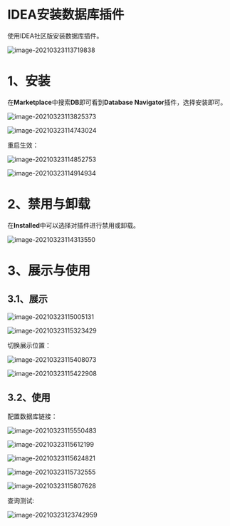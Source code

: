 # IDEA安装数据库插件

使用IDEA社区版安装数据库插件。

![image-20210323113719838](img/image-20210323113719838.png)



# 1、安装

在**Marketplace**中搜索**DB**即可看到**Database Navigator**插件，选择安装即可。

![image-20210323113825373](img/image-20210323113825373.png)

![image-20210323114743024](img/image-20210323114743024.png)

重启生效：

![image-20210323114852753](img/image-20210323114852753.png)

![image-20210323114914934](img/image-20210323114914934.png)



# 2、禁用与卸载

在**Installed**中可以选择对插件进行禁用或卸载。

![image-20210323114313550](img/image-20210323114313550.png)

# 3、展示与使用

## **3.1、展示**

![image-20210323115005131](img/image-20210323115005131.png)

![image-20210323115323429](img/image-20210323115323429.png)

切换展示位置：

![image-20210323115408073](img/image-20210323115408073.png)

![image-20210323115422908](img/image-20210323115422908.png)



## 3.2、使用

配置数据库链接：

![image-20210323115550483](img/image-20210323115550483.png)

![image-20210323115612199](img/image-20210323115612199.png)

![image-20210323115624821](img/image-20210323115624821.png)

![image-20210323115732555](img/image-20210323115732555.png)

![image-20210323115807628](img/image-20210323115807628.png)



查询测试:

![image-20210323123742959](img/image-20210323123742959.png)
